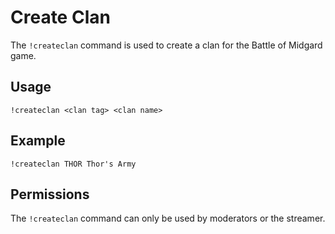 # Create Clan

The `!createclan` command is used to create a clan for the Battle of Midgard game.

## Usage

`!createclan <clan tag> <clan name>`

## Example

`!createclan THOR Thor's Army`

## Permissions

The `!createclan` command can only be used by moderators or the streamer.